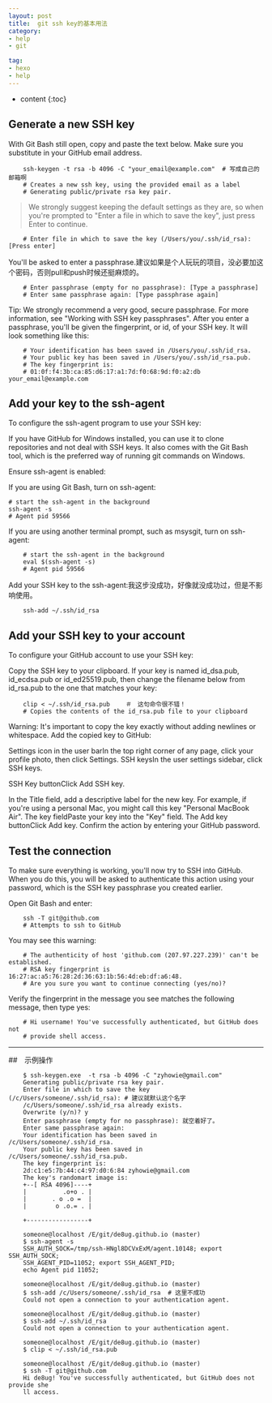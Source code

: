```yaml
---
layout: post
title:  git ssh key的基本用法
category: 
- help  
- git

tag:
- hexo
- help
---
```


* content
{:toc}

## Generate a new SSH key

With Git Bash still open, copy and paste the text below. Make sure you substitute in your GitHub email address.

        ssh-keygen -t rsa -b 4096 -C "your_email@example.com"  # 写成自己的邮箱啊
        # Creates a new ssh key, using the provided email as a label
        # Generating public/private rsa key pair.

> We strongly suggest keeping the default settings as they are, so when you're prompted to "Enter a file in which to save the key", just press Enter to continue.

        # Enter file in which to save the key (/Users/you/.ssh/id_rsa): [Press enter]

You'll be asked to enter a passphrase.建议如果是个人玩玩的项目，没必要加这个密码，否则pull和push时候还挺麻烦的。

        # Enter passphrase (empty for no passphrase): [Type a passphrase]
        # Enter same passphrase again: [Type passphrase again]

Tip: We strongly recommend a very good, secure passphrase. For more information, see "Working with SSH key passphrases".
After you enter a passphrase, you'll be given the fingerprint, or id, of your SSH key. It will look something like this:

        # Your identification has been saved in /Users/you/.ssh/id_rsa.
        # Your public key has been saved in /Users/you/.ssh/id_rsa.pub.
        # The key fingerprint is:
        # 01:0f:f4:3b:ca:85:d6:17:a1:7d:f0:68:9d:f0:a2:db your_email@example.com


## Add your key to the ssh-agent

To configure the ssh-agent program to use your SSH key:

If you have GitHub for Windows installed, you can use it to clone repositories and not deal with SSH keys. It also comes with the Git Bash tool, which is the preferred way of running git commands on Windows.

Ensure ssh-agent is enabled:

If you are using Git Bash, turn on ssh-agent:

    # start the ssh-agent in the background
    ssh-agent -s
    # Agent pid 59566

If you are using another terminal prompt, such as msysgit, turn on ssh-agent:

        # start the ssh-agent in the background
        eval $(ssh-agent -s)
        # Agent pid 59566


Add your SSH key to the ssh-agent:我这步没成功，好像就没成功过，但是不影响使用。

        ssh-add ~/.ssh/id_rsa

## Add your SSH key to your account

To configure your GitHub account to use your SSH key:

Copy the SSH key to your clipboard. If your key is named id_dsa.pub, id_ecdsa.pub or id_ed25519.pub, then change the filename below from id_rsa.pub to the one that matches your key:

        clip < ~/.ssh/id_rsa.pub 　　＃　这句命令很不错！
        # Copies the contents of the id_rsa.pub file to your clipboard

Warning: It's important to copy the key exactly without adding newlines or whitespace.
Add the copied key to GitHub:

Settings icon in the user barIn the top right corner of any page, click your profile photo, then click Settings.
SSH keysIn the user settings sidebar, click SSH keys.

SSH Key buttonClick Add SSH key.

In the Title field, add a descriptive label for the new key. For example, if you're using a personal Mac, you might call this key "Personal MacBook Air".
The key fieldPaste your key into the "Key" field.
The Add key buttonClick Add key.
Confirm the action by entering your GitHub password.

## Test the connection

To make sure everything is working, you'll now try to SSH into GitHub. When you do this, you will be asked to authenticate this action using your password, which is the SSH key passphrase you created earlier.

Open Git Bash and enter:

        ssh -T git@github.com
        # Attempts to ssh to GitHub

You may see this warning:

        # The authenticity of host 'github.com (207.97.227.239)' can't be established.
        # RSA key fingerprint is 16:27:ac:a5:76:28:2d:36:63:1b:56:4d:eb:df:a6:48.
        # Are you sure you want to continue connecting (yes/no)?

Verify the fingerprint in the message you see matches the following message, then type yes:

        # Hi username! You've successfully authenticated, but GitHub does not
        # provide shell access.


----

##　示例操作

        $ ssh-keygen.exe  -t rsa -b 4096 -C "zyhowie@gmail.com"
        Generating public/private rsa key pair.
        Enter file in which to save the key (/c/Users/someone/.ssh/id_rsa): # 建议就默认这个名字
        /c/Users/someone/.ssh/id_rsa already exists.
        Overwrite (y/n)? y
        Enter passphrase (empty for no passphrase): 就空着好了。
        Enter same passphrase again:
        Your identification has been saved in /c/Users/someone/.ssh/id_rsa.
        Your public key has been saved in /c/Users/someone/.ssh/id_rsa.pub.
        The key fingerprint is:
        2d:c1:e5:7b:44:c4:97:d0:6:84 zyhowie@gmail.com
        The key's randomart image is:
        +--[ RSA 4096]----+
        |          .o+o . |
        |       . o .o =  |
        |        o .o.= . |

        +-----------------+

        someone@localhost /E/git/de8ug.github.io (master)
        $ ssh-agent -s
        SSH_AUTH_SOCK=/tmp/ssh-HNgl8DCVxExM/agent.10148; export SSH_AUTH_SOCK;
        SSH_AGENT_PID=11052; export SSH_AGENT_PID;
        echo Agent pid 11052;

        someone@localhost /E/git/de8ug.github.io (master)
        $ ssh-add /c/Users/someone/.ssh/id_rsa  # 这里不成功
        Could not open a connection to your authentication agent.

        someone@localhost /E/git/de8ug.github.io (master)
        $ ssh-add ~/.ssh/id_rsa
        Could not open a connection to your authentication agent.

        someone@localhost /E/git/de8ug.github.io (master)
        $ clip < ~/.ssh/id_rsa.pub

        someone@localhost /E/git/de8ug.github.io (master)
        $ ssh -T git@github.com
        Hi de8ug! You've successfully authenticated, but GitHub does not provide she
        ll access.

